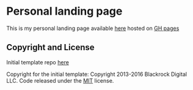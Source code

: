 # Personal landing page

This is my personal landing page available [here](http://www.yurukov.org) hosted on [GH pages](https://pages.github.com/)

## Copyright and License

Initial template repo [here](https://github.com/blackrockdigital/startbootstrap-stylish-portfolio/)

Copyright for the initial template:
Copyright 2013-2016 Blackrock Digital LLC. Code released under the [MIT](https://github.com/BlackrockDigital/startbootstrap-stylish-portfolio/blob/gh-pages/LICENSE) license.

